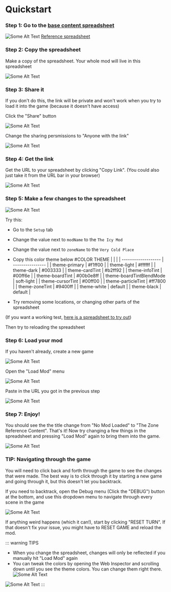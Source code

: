 # Quickstart
### Step 1: Go to the [base content spreadsheet](https://docs.google.com/spreadsheets/d/1BS4btC1UNcmz3orID6nz_AM2BFF9685I0EcfTtpwb14/edit#gid=1867446837)
![Some Alt Text](../images/mods/basecontent.png)
[Reference spreadsheet](https://docs.google.com/spreadsheets/d/1BS4btC1UNcmz3orID6nz_AM2BFF9685I0EcfTtpwb14/edit#gid=1867446837)

### Step 2: Copy the spreadsheet
Make a copy of the spreadsheet. Your whole mod will live in this spreadsheet

![Some Alt Text](../images/mods/copy.png)

### Step 3: Share it
If you don't do this, the link will be private and won't work when you try to load it into the game (because it doesn't have access)

Click the "Share" button

![Some Alt Text](../images/mods/share.png)

Change the sharing persmissions to "Anyone with the link"

![Some Alt Text](../images/mods/getLinkBefore.png)

### Step 4: Get the link
Get the URL to your spreadsheet by clicking "Copy Link". (You could also just take it from the URL bar in your browser)

![Some Alt Text](../images/mods/getLinkAfter.png)


### Step 5: Make a few changes to the spreadsheet
![Some Alt Text](../images/mods/firstEdit.gif)

Try this:
* Go to the `Setup` tab
* Change the value next to `modName` to the `The Icy Mod`
* Change the value next to `zoneName` to the `Very Cold Place`
* Copy this color theme below #COLOR THEME
  |                     |                  |
  | ------------------- | ---------------- |
  | theme-primary               | #f1ff00 | 
  | theme-light                 | #ffffff | 
  | theme-dark                	| #003333 | 
  | theme-cardTint              | #b2ff92 | 
  | theme-infoTint              | #00ff6e | 
  | theme-boardTint             | #00b0e8ff | 
  | theme-boardTintBlendMode    | soft-light | 
  | theme-cursorTint            | #00ff00 | 
  | theme-particleTint          | #ff7800 | 
  | theme-zoneTint              | #9400ff | 
  | theme-white                 | default | 
  | theme-black                 | default | 


* Try removing some locations, or changing other parts of the spreadsheet

(If you want a working test, [here is a spreadsheet to try out](https://docs.google.com/spreadsheets/d/1SAbXX0dpm8466eg_3VPZWia17RvS8maNyt5JyVTC6w0/edit#gid=753412363))

Then try to reloading the spreadsheet
<br>


### Step 6: Load your mod

If you haven't already, create a new game

![Some Alt Text](../images/mods/createNewGame.png)

Open the "Load Mod" menu

![Some Alt Text](../images/mods/loadMod.png)

Paste in the URL you got in the previous step

![Some Alt Text](../images/mods/enterUrl.png)

### Step 7: Enjoy!

You should see the the title change from "No Mod Loaded" to "The Zone Reference Content". That's it! Now try changing a few things in the spreadsheet and pressing "Load Mod" again to bring them into the game.

![Some Alt Text](../images/mods/modLoaded.png)


### TIP: Navigating through the game

You will need to click back and forth through the game to see the changes that were made. The best way is to click through it by starting a new game and going through it, but this doesn't let you backtrack.

If you need to backtrack, open the Debug menu (Click the "DEBUG") button at the bottom, and use this dropdown menu to navigate through every scene in the game

![Some Alt Text](../images/mods/debug.png)

If anything weird happens (which it can!), start by clicking "RESET TURN". If that doesn't fix your issue, you might have to RESET GAME and reload the mod.

::: warning TIPS
* When you change the spreadsheet, changes will only be reflected if you manually hit "Load Mod" again
* You can tweak the colors by opening the Web Inspector and scrolling down until you see the theme colors. You can change them right there.
![Some Alt Text](../images/mods/theme-colors.png)

![Some Alt Text](../images/mods/2021.10.23.modding.gif)
:::